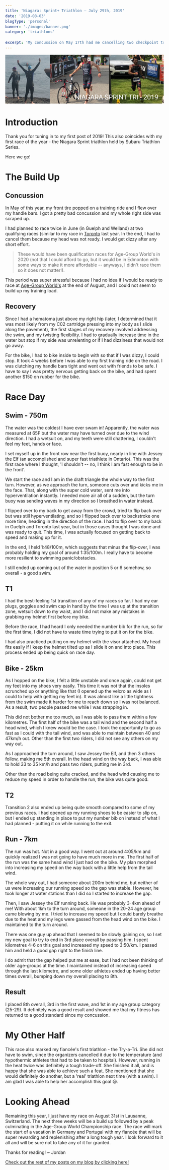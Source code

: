 ```yaml
---
title: 'Niagara: Sprint+ Triathlon — July 29th, 2019'
date: '2019-08-03'
blogType: 'personal'
banner: './images/banner.png'
category: 'triathlons'

excerpt: 'My concussion on May 17th had me cancelling two checkpoint triathlons (qualifiers as well, in fact!) - Guelph I and Rose City. That left Niagara as my only test race before heading to Switzerland...'
---
```

![Banner Image](./images/banner.png)

# Introduction
Thank you for tuning in to my first post of 2019! This also coincides with my first race of the year - the Niagara Sprint triathlon held by Subaru Triathlon Series.

Here we go!

# The Build Up

## Concussion
In May of this year, my front tire popped on a training ride and I flew over my handle bars. I got a pretty bad concussion and my whole right side was scraped up.

I had planned to race twice in June (in Guelph and Welland) at two qualifying races (similar to my race in [Toronto](./toronto-triathlon-festival-2018) last year. In the end, I had to cancel them because my head was not ready. I would get dizzy after any short effort.
> These would have been qualification races for Age-Group World's in 2020 (not that I could afford to go, but it would be in Edmonton with some ways to make it more affordable -- anyways, I didn't race them so it does not matter!). 

This period was super stressful because I had no idea if I would be ready to race at [Age-Group World's](https://trilausanne.ch) at the end of August, and I could not seem to build up my training load.

## Recovery
Since I had a hematoma just above my right hip (later, I determined that it was most likely from my C02 cartridge pressing into my body as I slide along the pavement), the first stages of my recovery involved addressing the swim, and my twisting flexibility. I had to gradually increase time in the water but stop if my side was unrelenting or if I had dizziness that would not go away.

For the bike, I had to bike inside to begin with so that if I was dizzy, I could stop. It took 4 weeks before I was able to my first training ride on the road. I was clutching my handle bars tight and went out with friends to be safe. I have to say I was pretty nervous getting back on the bike, and had spent another $150 on rubber for the bike.

# Race Day

## Swim - 750m
The water was the coldest I have ever swam in! Apparently, the water was measured at 65F but the water may have turned over due to the wind direction. I had a wetsuit on, and my teeth were still chattering, I couldn't feel my feet, hands or face.

I set myself up in the front row near the first buoy, nearly in line with Jessey the Elf (an accomplished and super fast triathlete in Ontario). This was the first race where I thought, 'I shouldn't -- no, I think I am fast enough to be in the front'. 

We start the race and I am in the draft triangle the whole way to the first turn. However, as we approach the turn, someone cuts over and kicks me in the face. That, along with the super cold water, sent me into hyperventilation instantly. I needed more air all of a sudden, but the turn buoy was sending waves in my direction so I breathed in water instead.

I flipped over to my back to get away from the crowd, tried to flip back over but was still hyperventilating, and so I flipped back over to backstroke one more time, heading in the direction of the race. I had to flip over to my back in Guelph and Toronto last year, but in those cases thought I was done and was ready to quit. This time, I was actually focused on getting back to speed and making up for it.

In the end, I held 1:48/100m, which suggests that minus the flip-over, I was probably holding my goal of around 1:35/100m. I really have to become more resilient to swimming panic/obstacles.

I still ended up coming out of the water in position 5 or 6 somehow, so overall - a good swim.

## T1
I had the best-feeling 1st transition of any of my races so far. I had my ear plugs, goggles and swim cap in hand by the time I was up at the transition zone, wetsuit down to my waist, and I did not make any mistakes in grabbing my helmet first before my bike. 

Before the race, I had heard I only needed the number bib for the run, so for the first time, I did not have to waste time trying to put it on for the bike. 

I had also practiced putting on my helmet with the visor attached. My head fits easily if I keep the helmet tilted up as I slide it on and into place. This process ended up being quick on race day.

## Bike - 25km
As I hopped on the bike, I felt a little unstable and once again, could not get my feet into my shoes very easily. This time it was not that the insoles scrunched up or anything like that (I opened up the velcro as wide as I could to help with getting my feet in). It was almost like a little tightness from the swim made it harder for me to reach down so I was not balanced. As a result, two people passed me while I was strapping in.

This did not bother me too much, as I was able to pass them within a few kilometres. The first half of the bike was a tail wind and the second half a head wind, which I knew would be the case. I took the opportunity to go as fast as I could with the tail wind, and was able to maintain between 40 and 47km/h out. Other than the first two riders, I did not see any others on my way out.

As I approached the turn around, I saw Jessey the Elf, and then 3 others follow, making me 5th overall. In the head wind on the way back, I was able to hold 33 to 35 km/h and pass two riders, putting me in 3rd.

Other than the road being quite cracked, and the head wind causing me to reduce my speed in order to handle the run, the bike was quite good.

## T2
Transition 2 also ended up being quite smooth compared to some of my previous races. I had opened up my running shoes to be easier to slip on, but I ended up standing in place to put my number bib on instead of what I had planned - putting it on while running to the exit.

## Run - 7km
The run was hot. Not in a good way. I went out at around 4:05/km and quickly realized I was not going to have much more in me. The first half of the run was the same head wind I just had on the bike. My plan morphed into increasing my speed on the way back with a little help from the tail wind.

The whole way out, I had someone about 200m behind me, but neither of us were increasing our running speed so the gap was stable. However, he took longer at water stations than I did so I started to increase the gap.

Then, I saw Jessey the Elf running back. He was probably 3-4km ahead of me! With about 1km to the turn around, someone in the 20-24 age group came blowing by me. I tried to increase my speed but I could barely breathe due to the heat and my legs were gassed from the head wind on the bike. I maintained to the turn around.

There was one guy up ahead that I seemed to be slowly gaining on, so I set my new goal to try to end in 3rd place overall by passing him. I spent kilometres 4-6 on this goal and increased my speed to 3:50/km. I passed him and held a good gap right to the finish line.

I do admit that the gap helped put me at ease, but I had not been thinking of older age-groups at the time. I maintained instead of increasing speed through the last kilometre, and some older athletes ended up having better times overall, bumping down my overall placing to 8th.

## Result
I placed 8th overall, 3rd in the first wave, and 1st in my age group category (25-29). It definitely was a good result and showed me that my fitness has returned to a good standard since my concussion. 

# My Other Half
This race also marked my fiancée's first triathlon - the Try-a-Tri. She did not have to swim, since the organizers cancelled it due to the temperature (and hypothermic athletes that had to be taken to hospital). However, running in the heat twice was definitely a tough trade-off. She finished it all, and is happy that she was able to achieve such a feat. She mentioned that she would definitely do another, but a 'real' triathlon next time (with a swim). I am glad I was able to help her accomplish this goal 😃.

# Looking Ahead
Remaining this year, I just have my race on August 31st in Lausanne, Switzerland. The next three weeks will be a build up followed by a peak culminating in the Age-Group World Championship race. The race will mark the start of a vacation in Germany and Portugal with my fiancée that will be super rewarding and replenishing after a long tough year. I look forward to it all and will be sure not to take any of it for granted.

Thanks for reading!
~ Jordan

<u>[Check out the rest of my posts on my blog by clicking here!](/blog)</u>

